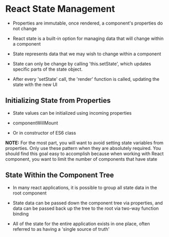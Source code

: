 # React State Management

- Properties are immutable, once rendered, a component's properties do not change

- React state is a built-in option for managing data that will change within a
  component

- State represents data that we may wish to change within a component

- State can only be change by calling 'this.setState', which updates specific
  parts of the state object.

- After every 'setState' call, the 'render' function is called, updating the
  state with the new UI

## Initializing State from Properties

- State values can be initialized using incoming properties

- componentWillMount

- Or in constructor of ES6 class

**NOTE:** For the most part, you will want to avoid setting state variables from
properties. Only use these pattern when they are absolutely required. You should
find this goal easy to accomplish because when working with React component, you
want to limit the number of components that have state

## State Within the Component Tree

- In many react applications, it is possible to group all state data in the root
  component

- State data can be passed down the component tree via properties, and data can
  be passed back up the tree to the root via two-way function binding

- All of the state for the entire application exists in one place, often
  referred to as having a 'single source of truth'
